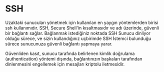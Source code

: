# SSH

Uzaktaki sunucuları yönetmek için kullanılan en yaygın yöntemlerden birisi ssh kullanımıdır. SSH, Secure Shell'in kısaltmasıdır ve adı üzerinde, güvenli bir bağlantı sağlar. Bağlanmak istediğiniz noktada SSH Sunucu dinliyor olduğu sürece, ve sizin kullandığınız uçbirimde SSH İstemci bulunduğu sürece sunucunuza güvenli bağlantı yapmaya yarar.

Güvenliden kasıt, sunucu tarafında belirlenen kimlik doğrulama (authentication) yöntemi dışında, bağlantınızın başkaları tarafından dinlenmesini engellemek için mesajları kriptolu iletmesidir.

